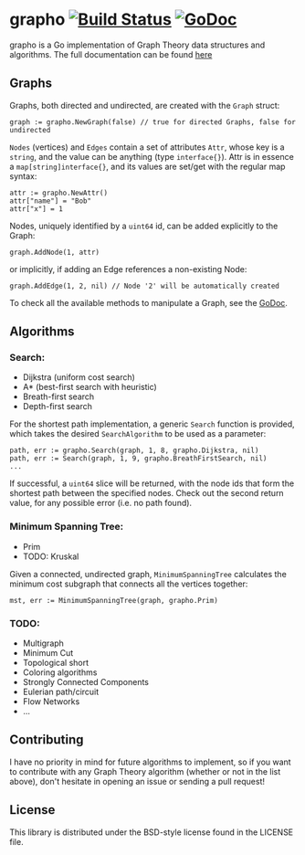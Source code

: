 # grapho [![Build Status](https://travis-ci.org/ichinaski/grapho.svg?branch=master)](https://travis-ci.org/ichinaski/grapho) [![GoDoc](http://godoc.org/github.com/ichinaski/grapho?status.png)](http://godoc.org/github.com/ichinaski/grapho)


grapho is a Go implementation of Graph Theory data structures and algorithms. The full documentation can be found [here](http://godoc.org/github.com/ichinaski/grapho)

## Graphs

Graphs, both directed and undirected, are created with the `Graph` struct:

```
graph := grapho.NewGraph(false) // true for directed Graphs, false for undirected
```

`Nodes` (vertices) and `Edges` contain a set of attributes `Attr`, whose key is a `string`, and the value can be anything (type `interface{}`). Attr is in essence a `map[string]interface{}`, and its values are set/get with the regular map syntax:

```
attr := grapho.NewAttr()
attr["name"] = "Bob"
attr["x"] = 1
```

Nodes, uniquely identified by a `uint64` id, can be added explicitly to the Graph:

```
graph.AddNode(1, attr)
```

or implicitly, if adding an Edge references a non-existing Node:

```
graph.AddEdge(1, 2, nil) // Node '2' will be automatically created
```

To check all the available methods to manipulate a Graph, see the [GoDoc](http://godoc.org/github.com/ichinaski/grapho#Graph).

## Algorithms

### Search:
* Dijkstra (uniform cost search)
* A* (best-first search with heuristic)
* Breath-first search
* Depth-first search

For the shortest path implementation, a generic `Search` function is provided, which takes the desired `SearchAlgorithm` to be used as a parameter:

```
path, err := grapho.Search(graph, 1, 8, grapho.Dijkstra, nil)
path, err := Search(graph, 1, 9, grapho.BreathFirstSearch, nil)
...

```
If successful, a `uint64` slice will be returned, with the node ids that form the shortest path between the specified nodes. Check out the second return value, for any possible error (i.e. no path found).

### Minimum Spanning Tree:
* Prim
* TODO: Kruskal

Given a connected, undirected graph, `MinimumSpanningTree` calculates the minimum cost subgraph that connects all the vertices together:

```
mst, err := MinimumSpanningTree(graph, grapho.Prim)
```

### TODO:
* Multigraph
* Minimum Cut
* Topological short
* Coloring algorithms
* Strongly Connected Components
* Eulerian path/circuit
* Flow Networks
* ...

## Contributing

I have no priority in mind for future algorithms to implement, so if you want to contribute with any Graph Theory algorithm (whether or not in the list above), don't hesitate in opening an issue or sending a pull request!

## License

This library is distributed under the BSD-style license found in the LICENSE file.